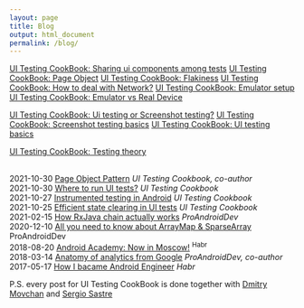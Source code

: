 ```yaml
---
layout: page
title: Blog
output: html_document
permalink: /blog/
---
```



[UI Testing CookBook: Sharing ui components among tests](https://android-ui-testing.github.io/Cookbook/practices/shared_test_components/)
[UI Testing CookBook: Page Object](https://android-ui-testing.github.io/Cookbook/practices/page_object/)
[UI Testing CookBook: Flakiness](https://android-ui-testing.github.io/Cookbook/practices/flakiness/)
[UI Testing CookBook: How to deal with Network?](https://android-ui-testing.github.io/Cookbook/practices/network/)
[UI Testing CookBook: Emulator setup](https://android-ui-testing.github.io/Cookbook/practices/emulator_setup/)
[UI Testing CookBook: Emulator vs Real Device](https://android-ui-testing.github.io/Cookbook/practices/emulator_vs_real_device/)


[UI Testing CookBook: Ui testing or Screenshot testing?](https://android-ui-testing.github.io/Cookbook/basics/ui_tests_vs_snapshot_tests/)
[UI Testing CookBook: Screenshot testing basics](https://android-ui-testing.github.io/Cookbook/basics/screenshot_testing/)
[UI Testing CookBook: UI testing basics](https://android-ui-testing.github.io/Cookbook/basics/ui_testing/)

[UI Testing CookBook: Testing theory](https://android-ui-testing.github.io/Cookbook/basics/testing_theory/)



<br>2021-10-30 [Page Object Pattern](https://android-ui-testing.github.io/Cookbook/practices/test_runners_review/) _UI Testing Cookbook, co-author_
<br>2021-10-30 [Where to run UI tests?](https://android-ui-testing.github.io/Cookbook/practices/test_runners_review/) _UI Testing Cookbook_
<br>2021-10-27 [Instrumented testing in Android](https://android-ui-testing.github.io/Cookbook/basics/instrumented_testing_basics/) _UI Testing Cookbook_
<br>2021-10-25 [Efficient state clearing in UI tests](https://android-ui-testing.github.io/Cookbook/practices/state_clearing/) _UI Testing Cookbook_
<br>2021-02-15 [How RxJava chain actually works](https://proandroiddev.com/how-rxjava-chain-actually-works-2800692f7e13) _ProAndroidDev_
<br>2020-12-10 [All you need to know about ArrayMap & SparseArray](https://proandroiddev.com/all-you-need-to-know-about-arraymap-sparsearray-49759c2ecbf9) ProAndroidDev 
<br>2018-08-20 [Android Academy: Now in Moscow!](https://habr.com/ru/post/420573/) <sup>Habr</sup>
<br>2018-03-14 [Anatomy of analytics from Google](https://proandroiddev.com/anatomy-of-analytics-from-google-e107fff107ab) _ProAndroidDev, co-author_
<br>2017-05-17 [How I bacame Android Engineer](https://habr.com/ru/post/328888/) _Habr_

P.S. every post for UI Testing CookBook is done together with [Dmitry Movchan](https://github.com/v1sar) and [Sergio Sastre](https://github.com/sergio-sastre)
